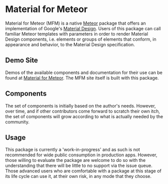 # Material for Meteor
Material for Meteor (MFM) is a native [Meteor](https://www.meteor.com/) package that offers an implementation of Google's [Material Design](https://www.google.com/design/spec/material-design/introduction.html). Users of this package can call familiar Meteor templates with parameters in order to render Material Design components, i.e. elements or groups of elements that conform, in appearance and behavior, to the Material Design specification.
## Demo Site
Demos of the available components and documentation for their use can be found at [Material for Meteor](http://material-for-meteor.meteor.com/). The MFM site itself is built with this package. 
## Components
The set of components is initially based on the author's needs. However, over time, and if other contributors come forward to scratch their own itch, the set of components will grow according to what is actually needed by the community.
## Usage
This package is currently a 'work-in-progress' and as such is not recommended for wide public consumption in production apps. However, those willing to evaluate the package are welcome to do so with the understanding that there will be little to no support via the issue queue. Those advanced users who are comfortable with a package at this stage of its life cycle can use it, at their own risk, in any mode that they choose.
